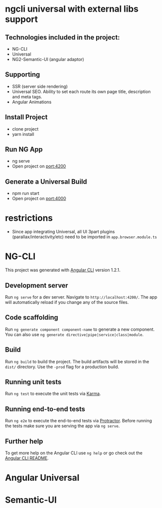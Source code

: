 # ngcli universal with external libs support

## Technologies included in the project:

* NG-CLI
* Universal
* NG2-Semantic-UI (angular adaptor)

## Supporting

* SSR (server side rendering)
* Universal SEO. Ability to set each route its own page title, description and meta tags.
* Angular Animations

## Install Project

* clone project
* yarn install

## Run NG App
 
* ng serve
* Open project on [port:4200](http://localhost:4200)
 
## Generate a Universal Build
 
* npm run start
* Open project on [port:4000](http://localhost:4000)

# restrictions
* Since app integrating Universal, all UI 3part plugins (parallax/interactivity/etc) need to be imported in `app.browser.module.ts` 

# NG-CLI

This project was generated with [Angular CLI](https://github.com/angular/angular-cli) version 1.2.1.

## Development server

Run `ng serve` for a dev server. Navigate to `http://localhost:4200/`. The app will automatically reload if you change any of the source files.

## Code scaffolding

Run `ng generate component component-name` to generate a new component. You can also use `ng generate directive|pipe|service|class|module`.

## Build

Run `ng build` to build the project. The build artifacts will be stored in the `dist/` directory. Use the `-prod` flag for a production build.

## Running unit tests

Run `ng test` to execute the unit tests via [Karma](https://karma-runner.github.io).

## Running end-to-end tests

Run `ng e2e` to execute the end-to-end tests via [Protractor](http://www.protractortest.org/).
Before running the tests make sure you are serving the app via `ng serve`.

## Further help

To get more help on the Angular CLI use `ng help` or go check out the [Angular CLI README](https://github.com/angular/angular-cli/blob/master/README.md).

# Angular Universal

# Semantic-UI
